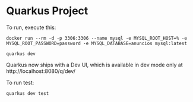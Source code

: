 # Quarkus Project

To run, execute this:

```
docker run --rm -d -p 3306:3306 --name mysql -e MYSQL_ROOT_HOST=% -e MYSQL_ROOT_PASSWORD=password -e MYSQL_DATABASE=anuncios mysql:latest
```

```
quarkus dev
```

Quarkus now ships with a Dev UI, which is available in dev mode only at http://localhost:8080/q/dev/

To run test:

```
quarkus dev test
```
